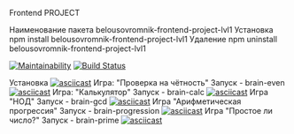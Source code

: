 Frontend PROJECT

Наименование пакета belousovromnik-frontend-project-lvl1
Установка npm install belousovromnik-frontend-project-lvl1
Удаление npm uninstall belousovromnik-frontend-project-lvl1

[![Maintainability](https://api.codeclimate.com/v1/badges/071147a91e8e75a1fe55/maintainability)](https://codeclimate.com/github/belousovromnik/frontend-project-lvl1/maintainability)   [![Build Status](https://travis-ci.org/belousovromnik/frontend-project-lvl1.svg?branch=master)](https://travis-ci.org/belousovromnik/frontend-project-lvl1)

Установка
[![asciicast](https://asciinema.org/a/XUwV2YpBlGzKgT51R6JpqrpSg.svg)](https://asciinema.org/a/XUwV2YpBlGzKgT51R6JpqrpSg)
Игра: "Проверка на чётность"
Запуск - brain-even
[![asciicast](https://asciinema.org/a/Ywt0i2vExQSO4RElRKrkNN6WS.svg)](https://asciinema.org/a/Ywt0i2vExQSO4RElRKrkNN6WS)
Игра: "Калькулятор"
Запуск - brain-calc
[![asciicast](https://asciinema.org/a/JiABNBbHAnWv0eZfWTYHrkvaJ.svg)](https://asciinema.org/a/JiABNBbHAnWv0eZfWTYHrkvaJ)
Игра "НОД"
Запуск - brain-gcd
[![asciicast](https://asciinema.org/a/CW5B0SnOiqfZvejut0fd8TU9O.svg)](https://asciinema.org/a/CW5B0SnOiqfZvejut0fd8TU9O)
Игра "Арифметическая прогрессия"
Запуск - brain-progression
[![asciicast](https://asciinema.org/a/23IwEnvxyVGrY0D8Kl7z6yMpv.svg)](https://asciinema.org/a/23IwEnvxyVGrY0D8Kl7z6yMpv)
Игра "Простое ли число?"
Запуск - brain-prime
[![asciicast](https://asciinema.org/a/lmnZyEBTM1hQhkgBIIFmtDvu6.svg)](https://asciinema.org/a/lmnZyEBTM1hQhkgBIIFmtDvu6)
